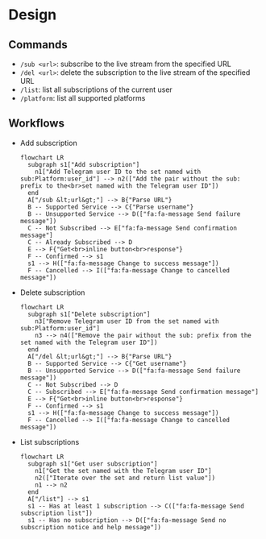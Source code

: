 # Design

## Commands

- `/sub <url>`: subscribe to the live stream from the specified URL
- `/del <url>`: delete the subscription to the live stream of the specified URL
- `/list`: list all subscriptions of the current user
- `/platform`: list all supported platforms

## Workflows

- Add subscription
  ```mermaid
  flowchart LR
    subgraph s1["Add subscription"]
      n1["Add Telegram user ID to the set named with sub:Platform:user_id"] --> n2(["Add the pair without the sub: prefix to the<br>set named with the Telegram user ID"])
    end
    A["/sub &lt;url&gt;"] --> B{"Parse URL"}
    B -- Supported Service --> C{"Parse username"}
    B -- Unsupported Service --> D(["fa:fa-message Send failure message"])
    C -- Not Subscribed --> E["fa:fa-message Send confirmation message"]
    C -- Already Subscribed --> D
    E --> F{"Get<br>inline button<br>response"}
    F -- Confirmed --> s1
    s1 --> H(["fa:fa-message Change to success message"])
    F -- Cancelled --> I(["fa:fa-message Change to cancelled message"])
  ```
- Delete subscription
  ```mermaid
  flowchart LR
    subgraph s1["Delete subscription"]
      n3["Remove Telegram user ID from the set named with sub:Platform:user_id"]
      n3 --> n4(["Remove the pair without the sub: prefix from the set named with the Telegram user ID"])
    end
    A["/del &lt;url&gt;"] --> B{"Parse URL"}
    B -- Supported Service --> C{"Get username"}
    B -- Unsupported Service --> D(["fa:fa-message Send failure message"])
    C -- Not Subscribed --> D
    C -- Subscribed --> E["fa:fa-message Send confirmation message"]
    E --> F{"Get<br>inline button<br>response"}
    F -- Confirmed --> s1
    s1 --> H(["fa:fa-message Change to success message"])
    F -- Cancelled --> I(["fa:fa-message Change to cancelled message"])
  ```
- List subscriptions
  ```mermaid
  flowchart LR
    subgraph s1["Get user subscription"]
      n1["Get the set named with the Telegram user ID"]
      n2(["Iterate over the set and return list value"])
      n1 --> n2
    end
    A["/list"] --> s1
    s1 -- Has at least 1 subscription --> C(["fa:fa-message Send subscription list"])
    s1 -- Has no subscription --> D(["fa:fa-message Send no subscription notice and help message"])
  ```

